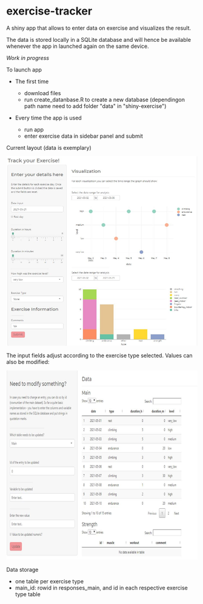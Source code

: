 # exercise-tracker

A shiny app that allows to enter data on exercise and visualizes the result.

The data is stored locally in a SQLite database and will hence be available whenever the app in launched again on the same device.

_Work in progress_

To launch app
- The first time
  - download files
  - run create_datanbase.R to create a new database (dependingon path name need to add folder "data" in "shiny-exercise")

- Every time the app is used
  - run app
  - enter exercise data in sidebar panel and submit

Current layout (data is exemplary)

<img src="https://github.com/sophchl/exercise-tracker/blob/master/documentation/pic1.jpg?raw=true" width="700" height="500">

The input fields adjust according to the exercise type selected. Values can also be modified:

<img src="https://github.com/sophchl/exercise-tracker/blob/master/documentation/pic2.jpg?raw=true" width="700" height="500">

Data storage
- one table per exercise type
- main_id: rowid in responses_main, and id in each respective exercise type table

